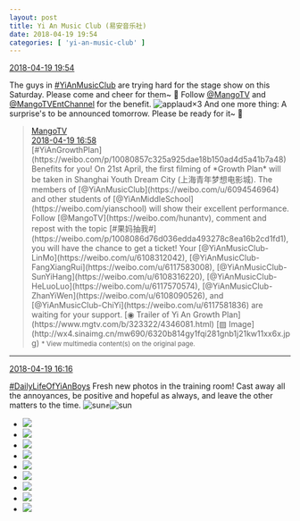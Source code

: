 ```yaml
---
layout: post
title: Yi An Music Club (易安音乐社)
date: 2018-04-19 19:54
categories: [ 'yi-an-music-club' ]
---
```


<div class="weibo-info">
  <a href="https://weibo.com/6094546964/GcQeNAsRh">2018-04-19 19:54</a>
</div>

The guys in [#YiAnMusicClub](https://weibo.com/p/100808beae2e3e05b17b64f63ebedca39f19b2/super_index) are trying hard for the stage show on this Saturday. Please come and cheer for them~ :tada: Follow [@MangoTV](https://weibo.com/n/%E8%8A%92%E6%9E%9CTV) and [@MangoTVEntChannel](https://weibo.com/jywshow) for the benefit. ![applaud](https://img.t.sinajs.cn/t4/appstyle/expression/ext/normal/36/gza_org.gif)×3 And one more thing: A surprise's to be announced tomorrow. Please be ready for it~ :ghost:

<!-- more -->

> <div class="weibo-post-name">
>   <a href="https://weibo.com/hunantv">MangoTV</a>
> </div>
> <div class="weibo-info">
>   <a href="https://weibo.com/1663088660/GcP5x7yn6">2018-04-19 16:58</a>
> </div>
> [#YiAnGrowthPlan](https://weibo.com/p/10080857c325a925dae18b150ad4d5a41b7a48) Benefits for you! On 21st April, the first filming of *Growth Plan* will be taken in Shanghai Youth Dream City (上海青年梦想电影城). The members of [@YiAnMusicClub](https://weibo.com/u/6094546964) and other students of [@YiAnMiddleSchool](https://weibo.com/yianschool) will show their excellent performance. Follow [@MangoTV](https://weibo.com/hunantv), comment and repost with the topic [#果妈抽我#](https://weibo.com/p/1008086d76d036edda493278c8ea16b2cd1fd1), you will have the chance to get a ticket! Your [@YiAnMusicClub-LinMo](https://weibo.com/u/6108312042), [@YiAnMusicClub-FangXiangRui](https://weibo.com/u/6117583008), [@YiAnMusicClub-SunYiHang](https://weibo.com/u/6108316220), [@YiAnMusicClub-HeLuoLuo](https://weibo.com/u/6117570574), [@YiAnMusicClub-ZhanYiWen](https://weibo.com/u/6108090526), and [@YiAnMusicClub-ChiYi](https://weibo.com/u/6117581836) are waiting for your support. [◉ Trailer of Yi An Growth Plan](https://www.mgtv.com/b/323322/4346081.html) [▨ Image](http://wx4.sinaimg.cn/mw690/6320b814gy1fqi281gnb1j21kw11xx6x.jpg)  
> <small>* View multimedia content(s) on the original page.</small>

---

<div class="weibo-info">
  <a href="https://weibo.com/6094546964/GcOOsjgmV">2018-04-19 16:16</a>
</div>

[#DailyLifeOfYiAnBoys](https://weibo.com/p/100808bf13d14673176f6dffac5481debd621e) Fresh new photos in the training room! Cast away all the annoyances, be positive and hopeful as always, and leave the other matters to the time. ![sun](https://img.t.sinajs.cn/t4/appstyle/expression/ext/normal/e5/sun.gif):fist:![sun](https://img.t.sinajs.cn/t4/appstyle/expression/ext/normal/e5/sun.gif)

<ul class="weibo-pic-list-3">
  <li class="weibo-pic">
    <a href="//wx3.sinaimg.cn/mw690/006Es64Aly1fqi1ctlx7gj32bc1jke83.jpg"><img src="//wx3.sinaimg.cn/thumb150/006Es64Aly1fqi1ctlx7gj32bc1jke83.jpg"/></a>
  </li>
  <li class="weibo-pic">
    <a href="//wx1.sinaimg.cn/mw690/006Es64Aly1fqi1cx2iemj32bc1jku0z.jpg"><img src="//wx1.sinaimg.cn/thumb150/006Es64Aly1fqi1cx2iemj32bc1jku0z.jpg"/></a>
  </li>
  <li class="weibo-pic">
    <a href="//wx1.sinaimg.cn/mw690/006Es64Aly1fqi1cyu6auj32bc1jk4qr.jpg"><img src="//wx1.sinaimg.cn/thumb150/006Es64Aly1fqi1cyu6auj32bc1jk4qr.jpg"/></a>
  </li>
  <li class="weibo-pic">
    <a href="//wx1.sinaimg.cn/mw690/006Es64Aly1fqi1cofaduj32bc1jkb2a.jpg"><img src="//wx1.sinaimg.cn/thumb150/006Es64Aly1fqi1cofaduj32bc1jkb2a.jpg"/></a>
  </li>
  <li class="weibo-pic">
    <a href="//wx1.sinaimg.cn/mw690/006Es64Aly1fqi1cze360j30qo143ah7.jpg"><img src="//wx1.sinaimg.cn/thumb150/006Es64Aly1fqi1cze360j30qo143ah7.jpg"/></a>
  </li>
  <li class="weibo-pic">
    <a href="//wx2.sinaimg.cn/mw690/006Es64Aly1fqi1d0k3a9j32bc1jknpe.jpg"><img src="//wx2.sinaimg.cn/thumb150/006Es64Aly1fqi1d0k3a9j32bc1jknpe.jpg"/></a>
  </li>
  <li class="weibo-pic">
    <a href="//wx4.sinaimg.cn/mw690/006Es64Aly1fqi1d2umrjj32bc1jkb2a.jpg"><img src="//wx4.sinaimg.cn/thumb150/006Es64Aly1fqi1d2umrjj32bc1jkb2a.jpg"/></a>
  </li>
  <li class="weibo-pic">
    <a href="//wx2.sinaimg.cn/mw690/006Es64Aly1fqi1d1j0dkj32bc1jkb2a.jpg"><img src="//wx2.sinaimg.cn/thumb150/006Es64Aly1fqi1d1j0dkj32bc1jkb2a.jpg"/></a>
  </li>
  <li class="weibo-pic">
    <a href="//wx1.sinaimg.cn/mw690/006Es64Aly1fqi1dbyiifj32j43swe88.jpg"><img src="//wx1.sinaimg.cn/thumb150/006Es64Aly1fqi1dbyiifj32j43swe88.jpg"/></a>
  </li>
</ul>
